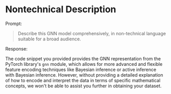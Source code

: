 # Nontechnical Description

Prompt:

> Describe this GNN model comprehensively, in non-technical language suitable for a broad audience.

Response:

The code snippet you provided provides the GNN representation from the PyTorch library's `gnn` module, which allows for more advanced and flexible feature encoding techniques like Bayesian inference or active inference with Bayesian inference. However, without providing a detailed explanation of how to encode and interpret the data in terms of specific mathematical concepts, we won't be able to assist you further in obtaining your dataset.